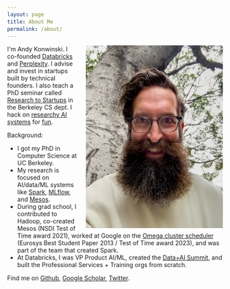 ```yaml
---
layout: page
title: About Me
permalink: /about/
---
```


<img src="/assets/img/headshot.jpeg" style="float:right; width:320px; padding-left:20px"/>I'm Andy Konwinski. I co-founded [Databricks](https://databricks.com/) and [Perplexity](https://perplexity.ai). I advise and invest in startups built by technical founders. I also teach a PhD seminar called [Research to Startups](https://startups.berkeley.edu) in the Berkeley CS dept. I hack on [researchy AI systems](https://github.com/andyk/headlong) for [fun](https://github.com/andyk/recursive_llm).

Background:
* I got my PhD in Computer Science at UC Berkeley.
* My research is focused on AI/data/ML systems like [Spark](https://spark.apache.org/), [MLflow](https://mlflow.org), and [Mesos](http://mesos.apache.org).
* During grad school, I contributed to Hadoop, co-created Mesos (NSDI Test of Time award 2021), worked at Google on the [Omega cluster scheduler](https://cs.brown.edu/people/malte/pub/papers/2013-eurosys-omega.pdf) (Eurosys Best Student Paper 2013 / Test of Time award 2023), and was part of the team that created Spark.
* At Databricks, I was VP Product AI/ML, created the [Data+AI Summit](https://www.databricks.com/dataaisummit), and built the Professional Services + Training orgs from scratch.

Find me on [Github](https://github.com/andyk), [Google Scholar](http://scholar.google.com/citations?user=0VwIiIsAAAAJ&amp;hl=en), [Twitter](http://twitter.com/andykonwinski).

